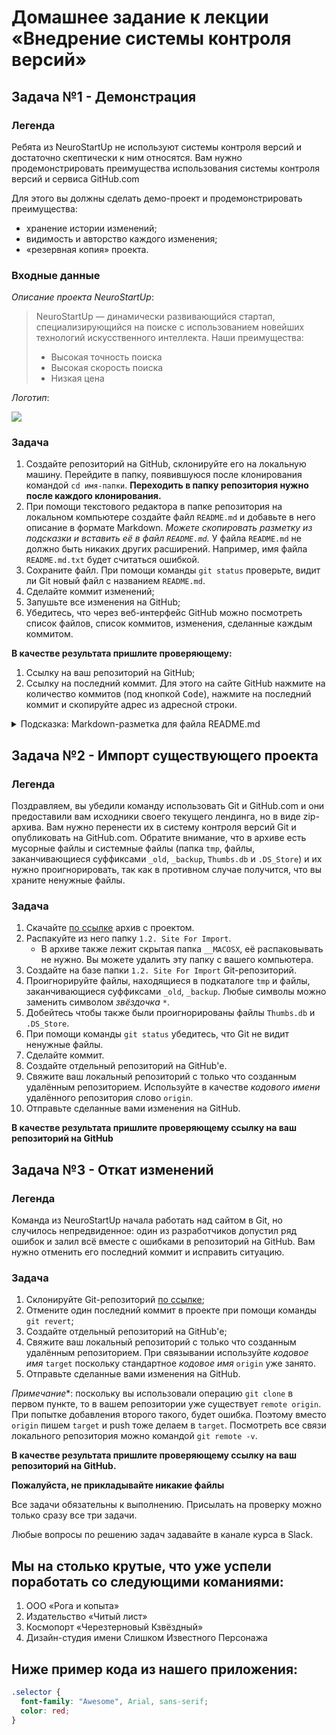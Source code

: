 # Домашнее задание к лекции «Внедрение системы контроля версий»

## Задача №1 - Демонстрация

### Легенда

Ребята из NeuroStartUp не используют системы контроля версий и достаточно скептически к ним относятся. Вам нужно продемонстрировать преимущества использования системы контроля версий и сервиса GitHub.com

Для этого вы должны сделать демо-проект и продемонстрировать преимущества:
* хранение истории изменений;
* видимость и авторство каждого изменения;
* «резервная копия» проекта.

### Входные данные

_Описание проекта NeuroStartUp_:
> NeuroStartUp — динамически развивающийся стартап, специализирующийся на поиске с использованием новейших технологий искусственного интеллекта.
> Наши преимущества:
> * Высокая точность поиска
> * Высокая скорость поиска
> * Низкая цена

_Логотип_:

![](https://netology-code.github.io/git-homeworks/introduction/assets/logo.png)

### Задача

1. Создайте репозиторий на GitHub, склонируйте его на локальную машину. Перейдите в папку, появившуюся после клонирования командой `cd имя-папки`. 
**Переходить в папку репозитория нужно после каждого клонирования.**
1. При помощи текстового редактора в папке репозитория на локальном компьютере создайте файл `README.md` и добавьте в него описание в формате Markdown. 
_Можете скопировать разметку из подсказки и вставить её в файл `README.md`._
У файла `README.md` не должно быть никаких других расширений. Например, имя файла `README.md.txt` будет считаться ошибкой.
1. Сохраните файл. При помощи команды `git status` проверьте, видит ли Git новый файл с названием `README.md`.
1. Сделайте коммит изменений; 
1. Запушьте все изменения на GitHub;
1. Убедитесь, что через веб-интерфейс GitHub можно посмотреть список файлов, список коммитов, изменения, сделанные каждым коммитом.

**В качестве результата пришлите проверяющему:** 
1. Ссылку на ваш репозиторий на GitHub;
1. Ссылку на последний коммит. Для этого на сайте GitHub нажмите на количество коммитов (под кнопкой <kbd>Code</kbd>), нажмите на последний коммит и скопируйте адрес из адресной строки.

<details>
    <summary>Подсказка: Markdown-разметка для файла README.md</summary>

```markdown
# NeuroStartUp

![](https://netology-code.github.io/git-homeworks/introduction/assets/logo.png)

*NeuroStartUp* — динамически развивающийся стартап, специализирующийся на поиске с использованием новейших технологий искусственного интеллекта.

Наши преимущества:
* Высокая точность поиска
* Высокая скорость поиска
* Низкая цена
```
</details>

## Задача №2 - Импорт существующего проекта

### Легенда

Поздравляем, вы убедили команду использовать Git и GitHub.com и они предоставили вам исходники своего текущего лендинга, но в виде zip-архива. Вам нужно перенести их в систему контроля версий Git и опубликовать на GitHub.com. Обратите внимание, что в архиве есть мусорные файлы и системные файлы (папка `tmp`, файлы, заканчивающиеся суффиксами `_old`, `_backup`, `Thumbs.db` и `.DS_Store`) и их нужно проигнорировать, так как в противном случае получится, что вы храните ненужные файлы.

### Задача

1. Скачайте [по ссылке](https://github.com/netology-code/git-homeworks/raw/master/introduction/src/neuro-startup.zip) архив с проектом.
1. Распакуйте из него папку `1.2. Site For Import`.
    * В архиве также лежит скрытая папка `__MACOSX`, её распаковывать не нужно. Вы можете удалить эту папку с вашего компьютера.
1. Создайте на базе папки `1.2. Site For Import` Git-репозиторий.
1. Проигнорируйте файлы, находящиеся в подкаталоге `tmp` и файлы, заканчивающиеся суффиксами `_old`, `_backup`. Любые символы можно заменить символом _звёздочка_ `*`.
1. Добейтесь чтобы также были проигнорированы файлы `Thumbs.db` и `.DS_Store`. 
1. При помощи команды `git status` убедитесь, что Git не видит ненужные файлы.
1. Сделайте коммит.
1. Создайте отдельный репозиторий на GitHub'е.
1. Свяжите ваш локальный репозиторий с только что созданным удалённым репозиторием. Используйте в качестве _кодового имени_ удалённого репозитория слово `origin`. 
1. Отправьте сделанные вами изменения на GitHub.

**В качестве результата пришлите проверяющему ссылку на ваш репозиторий на GitHub**


## Задача №3 - Откат изменений

### Легенда

Команда из NeuroStartUp начала работать над сайтом в Git, но случилось непредвиденное: один из разработчиков допустил ряд ошибок и залил всё вместе с ошибками в репозиторий на GitHub. Вам нужно отменить его последний коммит и исправить ситуацию.

### Задача

1. Склонируйте Git-репозиторий [по ссылке](https://github.com/netology-code/git-homeworks-neuro);
1. Отмените один последний коммит в проекте при помощи команды `git revert`;
1. Создайте отдельный репозиторий на GitHub'е;
1. Свяжите ваш локальный репозиторий с только что созданным удалённым репозиторием. При связывании используйте _кодовое имя_ `target` поскольку стандартное _кодовое имя_ `origin` уже занято. 
1. Отправьте сделанные вами изменения на GitHub.

*Примечание*\*: поскольку вы использовали операцию `git clone` в первом пункте, то в вашем репозитории уже существует `remote origin`. При попытке добавления второго такого, будет ошибка. Поэтому вместо `origin` пишем `target` и push тоже делаем в `target`. 
Посмотреть все связи локального репозитория можно командой `git remote -v`.

**В качестве результата пришлите проверяющему ссылку на ваш репозиторий на GitHub.**

**Пожалуйста, не прикладывайте никакие файлы**

Все задачи обязательны к выполнению. Присылать на проверку можно только сразу все три задачи.

Любые вопросы по решению задач задавайте в канале курса в Slack.

## Мы на столько крутые, что уже успели поработать со следующими команиями:

 1. ООО «Рога и копыта»
 1. Издательство «Читый лист»
 1. Космопорт «Черезтерновый Кзвёздный»
 1. Дизайн-студия имени Слишком Известного Персонажа
## Ниже пример кода из нашего приложения:

```css
.selector {
  font-family: "Awesome", Arial, sans-serif;
  color: red;
}
```
